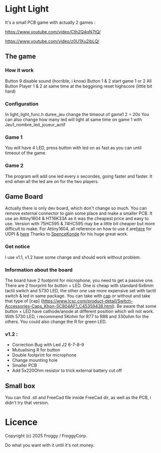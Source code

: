 # Light Light
It's a small PCB game with actually 2 games :

https://www.youtube.com/video/Cth2Q4qN7tQ/

https://www.youtube.com/video/z0U1Xu2ibLQ/

## The game

### How it work
Button 9 disable sound (horrible, i know)
Button 1 & 2 start game 1 or 2
All Button Player 1 & 2 at same time at the beggining reset highscore (little bit hard)

### Configuration
In light_light_func.h duree_jeu change the timeout of game1 2 = 20s
You can also change how many led will light at same time on game 1 with Jeu1_nombre_led_joueur_actif

### Game 1
You will have 4 LED, press button with led on as fast as you can until timeout of the game.

### Game 2
The program will add one led every x secondes, going faster and faster. It end when all the led are on for the two players.

## Game Board

Actually there is only dev board, which don't change so much. You can remove external connector to gain some place and make a smaller PCB.
It use an Attiny1604 & HT16K33A as it was the cheapest price and easy to use. Version with 75HC595 & 74HC595 may be a little bit cheaper but more difficult to make.
For Attiny1604, all reference on how to use it are[here]([https://pages.github.com/](https://github.com/SpenceKonde/AVR-Guidance/blob/master/UPDI/jtag2updi.md)) for UDPI & [here](https://github.com/SpenceKonde/megaTinyCore)
Thanks to [SpenceKonde](https://github.com/SpenceKonde) for his huge great work.

### Get notice
I use v1.1, v1.2 have some change and should work without problem.

### Information about the board
The board have 2 footprint for microphone, you need to get a passive one.
There are 2 foorprint for button + LED. One is cheap with standard 6x6mm tactil switch and 5730 LED, the other one use more expensive set with tactil switch & led in same package. You can take with [cap](https://www.lcsc.com/product-detail/Tactile-Switches_ROCPU-Switches-TPB01-101L1W_C2762125.html) or without and take that type of [cap] (https://www.lcsc.com/product-detail/Switch-Accessories-Caps_Khon-SC804AF1_C45359438.html). Be aware that some button + LED have cathode/anode at different position which will not work.
With 5730 LED, i recommend 5Kohm for R77 to R88 and 330ohm for the others.
You could also change the R for green LED.

### v1.2 :
- Correction Bug with Led J2 6-7-8-9
- Mutualising R for button
- Double footprint for microphone
- Change mounting hole
- Smaller PCB
- Add 5x220Ohm resistor to trick external battery cut off

## Small box

You can find .stl and FreeCad file inside FreeCad dir, as well as the PCB, i didn't try that version.

# Licence
Copyright (c) 2025 Froggy / FroggyCorp.

Do what you want with it until it's not money.